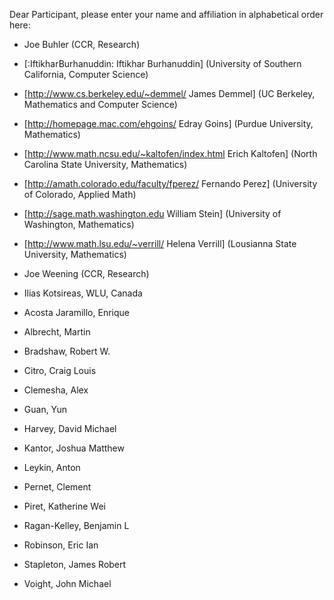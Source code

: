 Dear Participant, please enter your name and affiliation in alphabetical order here:

 * Joe Buhler (CCR, Research)

 * [:IftikharBurhanuddin: Iftikhar Burhanuddin] (University of Southern California, Computer Science)

 * [http://www.cs.berkeley.edu/~demmel/ James Demmel] (UC Berkeley, Mathematics and Computer Science)

 * [http://homepage.mac.com/ehgoins/ Edray Goins] (Purdue University, Mathematics)

 * [http://www.math.ncsu.edu/~kaltofen/index.html Erich Kaltofen] (North Carolina State University, Mathematics)

 * [http://amath.colorado.edu/faculty/fperez/ Fernando Perez] (University of Colorado, Applied Math)

 * [http://sage.math.washington.edu William Stein] (University of Washington, Mathematics)

 * [http://www.math.lsu.edu/~verrill/ Helena Verrill] (Lousianna State University, Mathematics)

 * Joe Weening (CCR, Research) 

 * Ilias Kotsireas, WLU, Canada 


 * Acosta Jaramillo, Enrique 
 * Albrecht, Martin 
 * Bradshaw, Robert W.
 * Citro, Craig Louis
 * Clemesha, Alex 
 * Guan, Yun 
 * Harvey, David Michael
 * Kantor, Joshua Matthew
 * Leykin, Anton 
 * Pernet, Clement 
 * Piret, Katherine Wei
 * Ragan-Kelley, Benjamin L
 * Robinson, Eric Ian
 * Stapleton, James Robert
 * Voight, John Michael
